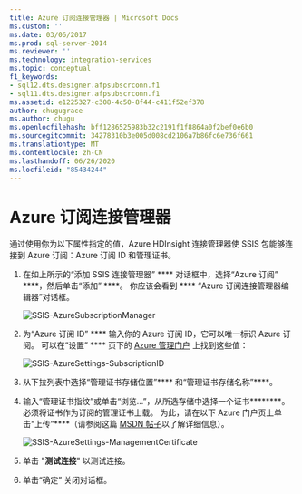 ```yaml
---
title: Azure 订阅连接管理器 | Microsoft Docs
ms.custom: ''
ms.date: 03/06/2017
ms.prod: sql-server-2014
ms.reviewer: ''
ms.technology: integration-services
ms.topic: conceptual
f1_keywords:
- sql12.dts.designer.afpsubscrconn.f1
- sql11.dts.designer.afpsubscrconn.f1
ms.assetid: e1225327-c308-4c50-8f44-c411f52ef378
author: chugugrace
ms.author: chugu
ms.openlocfilehash: bff1286525983b32c2191f1f8864a0f2bef0e6b0
ms.sourcegitcommit: 34278310b3e005d008cd2106a7b86fc6e736f661
ms.translationtype: MT
ms.contentlocale: zh-CN
ms.lasthandoff: 06/26/2020
ms.locfileid: "85434244"
---
```

# <a name="azure-subscription-connection-manager"></a>Azure 订阅连接管理器
  通过使用你为以下属性指定的值，Azure HDInsight 连接管理器使 SSIS 包能够连接到 Azure 订阅：Azure 订阅 ID 和管理证书。

1.  在如上所示的“添加 SSIS 连接管理器” **** 对话框中，选择“Azure 订阅” ****，然后单击“添加” ****。  你应该会看到 **** “Azure 订阅连接管理器编辑器”对话框。

     ![SSIS-AzureSubscriptionManager](../media/ssis-azuresubscriptionmanager.png "SSIS-AzureSubscriptionManager")

2.  为“Azure 订阅 ID” **** 输入你的 Azure 订阅 ID，它可以唯一标识 Azure 订阅。  可以在“设置” **** 页下的 [Azure 管理门户](https://manage.windowsazure.com) 上找到这些值：

     ![SSIS-AzureSettings-SubscriptionID](../media/ssis-azuresettings-subscriptionid.png "SSIS-AzureSettings-SubscriptionID")

3.  从下拉列表中选择“管理证书存储位置”**** 和“管理证书存储名称”****。

4.  输入“管理证书指纹”或单击“浏览…”，从所选存储中选择一个证书********。 必须将证书作为订阅的管理证书上载。 为此，请在以下 Azure 门户页上单击“上传”****（请参阅这篇 [MSDN 帖子](https://msdn.microsoft.com/library/azure/gg551722.aspx)以了解详细信息）。

     ![SSIS-AzureSettings-ManagementCertificate](../media/ssis-azuresettings-managementcertificate.png "SSIS-AzureSettings-ManagementCertificate")

5.  单击 "**测试连接**" 以测试连接。

6.  单击“确定”  关闭对话框。



